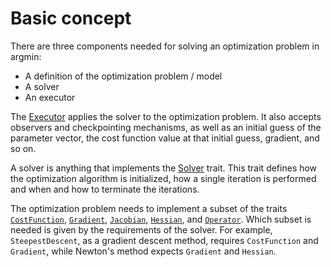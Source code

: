 # Basic concept

There are three components needed for solving an optimization problem in argmin:

* A definition of the optimization problem / model
* A solver
* An executor

The [Executor](https://docs.rs/argmin/latest/argmin/core/struct.Executor.html) applies the solver to the optimization problem.
It also accepts observers and checkpointing mechanisms, as well as an initial guess of the parameter vector, the cost function value at that initial guess, gradient, and so on.

A solver is anything that implements the [Solver](https://docs.rs/argmin/latest/argmin/core/trait.Solver.html) trait.
This trait defines how the optimization algorithm is initialized, how a single iteration is performed and when and how to terminate the iterations.

The optimization problem needs to implement a subset of the traits
[`CostFunction`](https://docs.rs/argmin/latest/argmin/core/trait.CostFunction.html),
[`Gradient`](https://docs.rs/argmin/latest/argmin/core/trait.Gradient.html),
[`Jacobian`](https://docs.rs/argmin/latest/argmin/core/trait.Jacobian.html),
[`Hessian`](https://docs.rs/argmin/latest/argmin/core/trait.Hessian.html), and
[`Operator`](https://docs.rs/argmin/latest/argmin/core/trait.Operator.html).
Which subset is needed is given by the requirements of the solver.
For example, `SteepestDescent`, as a gradient descent method, requires `CostFunction` and `Gradient`, while Newton's method expects `Gradient` and `Hessian`.

